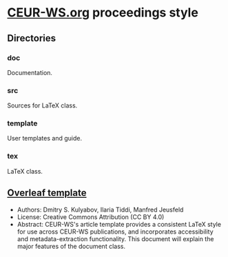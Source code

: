 # [CEUR-WS.org](http://ceur-ws.org/) proceedings style

## Directories

### doc

Documentation.

### src

Sources for LaTeX class.

### template

User templates and guide.

### tex

LaTeX class.

## [Overleaf template](https://www.overleaf.com/latex/templates/template-for-submissions-to-ceur-workshop-proceedings-ceur-ws-dot-org/pkfscdkgkhcq)

- Authors: Dmitry S. Kulyabov, Ilaria Tiddi, Manfred Jeusfeld
- License: Creative Commons Attribution (CC BY 4.0)
- Abstract: CEUR-WS's article template provides a consistent LaTeX
  style for use across CEUR-WS publications, and incorporates
  accessibility and metadata-extraction functionality. This document
  will explain the major features of the document class.
